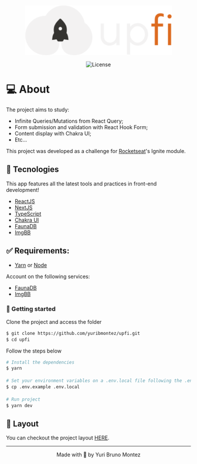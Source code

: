 <p align="center">
  <img alt="upFi" src="public/logo.svg" width="400px">
</p>

<p align="center">
  <img  src="https://img.shields.io/static/v1?label=license&message=MIT&color=DD6B20&labelColor=fff" alt="License">
</p>

# 💻 About

The project aims to study:

- Infinite Queries/Mutations from React Query;
- Form submission and validation with React Hook Form;
- Content display with Chakra UI;
- Etc...

This project was developed as a challenge for [Rocketseat](https://rocketseat.com.br)'s Ignite module.

<!-- <div align="center">
  <img src="" width="1000px"/>
</div> -->

## 🧪 Tecnologies

This app features all the latest tools and practices in front-end development!

- [ReactJS](https://reactjs.org/)
- [NextJS](https://nextjs.org/)
- [TypeScript](https://www.typescriptlang.org/)
- [Chakra UI](https://chakra-ui.com/)
- [FaunaDB](https://fauna.com/)
- [ImgBB](https://imgbb.com/)

## ✅ Requirements:

- [Yarn](https://yarnpkg.com) or [Node](https://nodejs.org/en/)

Account on the following services:

- [FaunaDB](https://fauna.com/)
- [ImgBB](https://imgbb.com/)

### 🚀  Getting started

Clone the project and access the folder

```bash
$ git clone https://github.com/yuribmontez/upfi.git
$ cd upfi
```

Follow the steps below
```bash
# Install the dependencies
$ yarn

# Set your environment variables on a .env.local file following the .env.example instructions
$ cp .env.example .env.local

# Run project
$ yarn dev
```

## 🔖 Layout

You can checkout the project layout [HERE](https://www.figma.com/file/QKxbxCVwwlDLMrCtHae239/Desafio-2-M%C3%B3dulo-4-ReactJS/duplicate).

---
<p align="center">
    Made with 💜 by Yuri Bruno Montez
</p>
